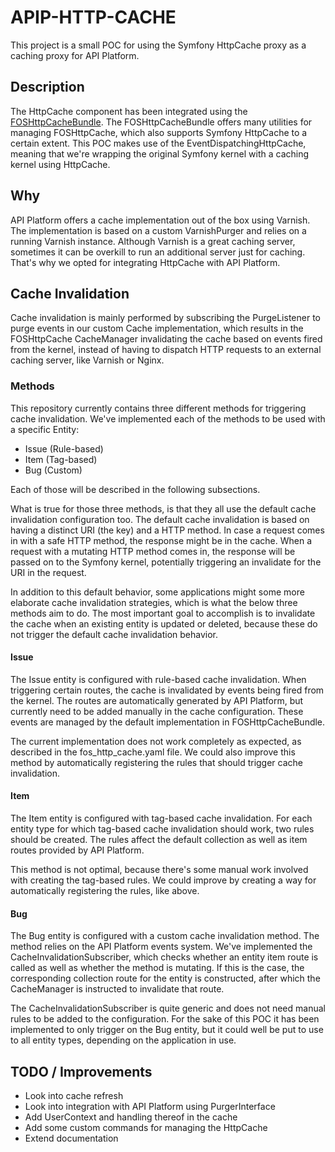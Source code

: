# APIP-HTTP-CACHE

This project is a small POC for using the Symfony HttpCache proxy as a caching proxy for API Platform.

## Description

The HttpCache component has been integrated using the [FOSHttpCacheBundle](https://github.com/FriendsOfSymfony/FOSHttpCacheBundle).
The FOSHttpCacheBundle offers many utilities for managing FOSHttpCache, which also supports Symfony HttpCache to a certain extent.
This POC makes use of the EventDispatchingHttpCache, meaning that we're wrapping the original Symfony kernel with a caching kernel using HttpCache.


## Why

API Platform offers a cache implementation out of the box using Varnish.
The implementation is based on a custom VarnishPurger and relies on a running Varnish instance.
Although Varnish is a great caching server, sometimes it can be overkill to run an additional server just for caching.
That's why we opted for integrating HttpCache with API Platform.

## Cache Invalidation

Cache invalidation is mainly performed by subscribing the PurgeListener to purge events in our custom Cache implementation, which results in the 
FOSHttpCache CacheManager invalidating the cache based on events fired from the kernel, instead of having to dispatch HTTP requests
to an external caching server, like Varnish or Nginx.

### Methods

This repository currently contains three different methods for triggering cache invalidation.
We've implemented each of the methods to be used with a specific Entity:

* Issue (Rule-based)
* Item (Tag-based)
* Bug (Custom)

Each of those will be described in the following subsections.

What is true for those three methods, is that they all use the default cache invalidation configuration too.
The default cache invalidation is based on having a distinct URI (the key) and a HTTP method.
In case a request comes in with a safe HTTP method, the response might be in the cache.
When a request with a mutating HTTP method comes in, the response will be passed on to the Symfony kernel, potentially triggering an invalidate for the URI in the request.

In addition to this default behavior, some applications might some more elaborate cache invalidation strategies, which is what the below three methods aim to do.
The most important goal to accomplish is to invalidate the cache when an existing entity is updated or deleted, because these do not trigger the default cache invalidation behavior.

#### Issue

The Issue entity is configured with rule-based cache invalidation.
When triggering certain routes, the cache is invalidated by events being fired from the kernel.
The routes are automatically generated by API Platform, but currently need to be added manually in the cache configuration.
These events are managed by the default implementation in FOSHttpCacheBundle.

The current implementation does not work completely as expected, as described in the fos_http_cache.yaml file.
We could also improve this method by automatically registering the rules that should trigger cache invalidation.


#### Item

The Item entity is configured with tag-based cache invalidation.
For each entity type for which tag-based cache invalidation should work, two rules should be created.
The rules affect the default collection as well as item routes provided by API Platform.

This method is not optimal, because there's some manual work involved with creating the tag-based rules.
We could improve by creating a way for automatically registering the rules, like above.

#### Bug

The Bug entity is configured with a custom cache invalidation method.
The method relies on the API Platform events system.
We've implemented the CacheInvalidationSubscriber, which checks whether an entity item route is called as well as whether the method is mutating.
If this is the case, the corresponding collection route for the entity is constructed, after which the CacheManager is instructed to invalidate that route.

The CacheInvalidationSubscriber is quite generic and does not need manual rules to be added to the configuration.
For the sake of this POC it has been implemented to only trigger on the Bug entity, but it could well be put to use to all entity types, depending on the application in use.

## TODO / Improvements

* Look into cache refresh
* Look into integration with API Platform using PurgerInterface
* Add UserContext and handling thereof in the cache
* Add some custom commands for managing the HttpCache
* Extend documentation
